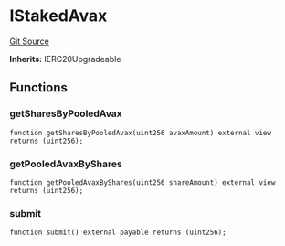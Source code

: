 # IStakedAvax
[Git Source](https://github.com/Stake-for-Ukraine/sfu-savax/blob/eca56343487ca867355097dbb6758c96361fe876/src/interfaces/IStakedAvax.sol)

**Inherits:**
IERC20Upgradeable


## Functions
### getSharesByPooledAvax


```solidity
function getSharesByPooledAvax(uint256 avaxAmount) external view returns (uint256);
```

### getPooledAvaxByShares


```solidity
function getPooledAvaxByShares(uint256 shareAmount) external view returns (uint256);
```

### submit


```solidity
function submit() external payable returns (uint256);
```

